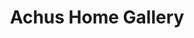 ---
title: "Achus Home Gallery"
url: /koothattukulam/achus-home-gallery/
shop: interior decoration
---